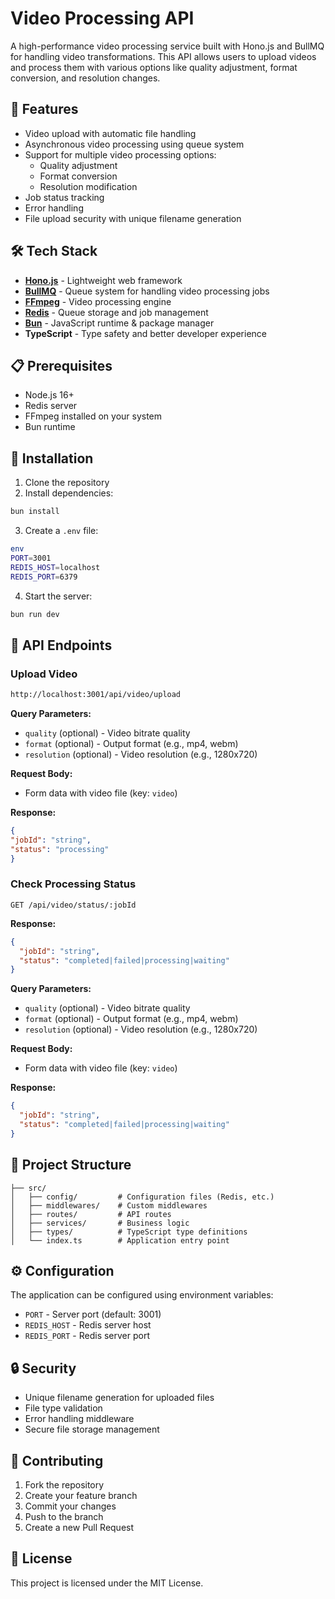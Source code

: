 # Video Processing API

A high-performance video processing service built with Hono.js and BullMQ for handling video transformations. This API allows users to upload videos and process them with various options like quality adjustment, format conversion, and resolution changes.

## 🚀 Features

- Video upload with automatic file handling
- Asynchronous video processing using queue system
- Support for multiple video processing options:
  - Quality adjustment
  - Format conversion
  - Resolution modification
- Job status tracking
- Error handling
- File upload security with unique filename generation

## 🛠️ Tech Stack

- **[Hono.js](https://hono.dev/)** - Lightweight web framework
- **[BullMQ](https://docs.bullmq.io/)** - Queue system for handling video processing jobs
- **[FFmpeg](https://ffmpeg.org/)** - Video processing engine
- **[Redis](https://redis.io/)** - Queue storage and job management
- **[Bun](https://bun.sh/)** - JavaScript runtime & package manager
- **TypeScript** - Type safety and better developer experience

## 📋 Prerequisites

- Node.js 16+
- Redis server
- FFmpeg installed on your system
- Bun runtime

## 🚀 Installation

1. Clone the repository
2. Install dependencies:

```bash
bun install
```
3. Create a `.env` file:

```bash
env
PORT=3001
REDIS_HOST=localhost
REDIS_PORT=6379
```
4. Start the server:

```bash
bun run dev
```


## 📍 API Endpoints

### Upload Video
```bash
http://localhost:3001/api/video/upload
```

**Query Parameters:**
- `quality` (optional) - Video bitrate quality
- `format` (optional) - Output format (e.g., mp4, webm)
- `resolution` (optional) - Video resolution (e.g., 1280x720)

**Request Body:**
- Form data with video file (key: `video`)

**Response:**

```json
{
"jobId": "string",
"status": "processing"
}
```

### Check Processing Status
```http
GET /api/video/status/:jobId
```

**Response:**
```json
{
  "jobId": "string",
  "status": "completed|failed|processing|waiting"
}
```

**Query Parameters:**
- `quality` (optional) - Video bitrate quality
- `format` (optional) - Output format (e.g., mp4, webm)
- `resolution` (optional) - Video resolution (e.g., 1280x720)

**Request Body:**
- Form data with video file (key: `video`)

**Response:**

```json
{
  "jobId": "string",
  "status": "completed|failed|processing|waiting"
}
```


## 📁 Project Structure

```
├── src/
│   ├── config/         # Configuration files (Redis, etc.)
│   ├── middlewares/    # Custom middlewares
│   ├── routes/         # API routes
│   ├── services/       # Business logic
│   ├── types/          # TypeScript type definitions
│   └── index.ts        # Application entry point
```

## ⚙️ Configuration

The application can be configured using environment variables:

- `PORT` - Server port (default: 3001)
- `REDIS_HOST` - Redis server host
- `REDIS_PORT` - Redis server port

## 🔒 Security

- Unique filename generation for uploaded files
- File type validation
- Error handling middleware
- Secure file storage management

## 🤝 Contributing

1. Fork the repository
2. Create your feature branch
3. Commit your changes
4. Push to the branch
5. Create a new Pull Request

## 📝 License

This project is licensed under the MIT License.
